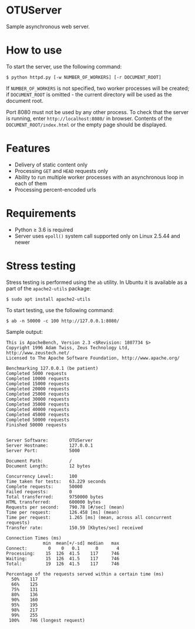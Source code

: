 # OTUServer

Sample asynchronous web server. 

# How to use
To start the server, use the following command:
```shell
$ python httpd.py [-w NUMBER_OF_WORKERS] [-r DOCUMENT_ROOT]
```
If ``NUMBER_OF_WORKERS`` is not specified, two worker processes will be created; if ``DOCUMENT_ROOT`` is omitted - the 
current directory will be used as the document root.

Port 8080 must not be used by any other process. To check that the server is running, enter ``http://localhost:8080/``
in browser. Contents of the ``DOCUMENT_ROOT/index.html`` or the empty page should be displayed.

# Features
* Delivery of static content only
* Processing ``GET`` and ``HEAD`` requests only
* Ability to run multiple worker processes with an asynchronous loop in each of them
* Processing percent-encoded urls

# Requirements
* Python ≥ 3.6 is required
* Server uses ``epoll()`` system call supported only on Linux 2.5.44 and newer

# Stress testing
Stress testing is performed using the ``ab`` utility. In Ubuntu it is available as a part of the ``apache2-utils`` 
package:
```shell
$ sudo apt install apache2-utils
```

To start testing, use the following command:
```shell
$ ab -n 50000 -c 100 http://127.0.0.1:8080/
```

Sample output:
```log
This is ApacheBench, Version 2.3 <$Revision: 1807734 $>
Copyright 1996 Adam Twiss, Zeus Technology Ltd, http://www.zeustech.net/
Licensed to The Apache Software Foundation, http://www.apache.org/

Benchmarking 127.0.0.1 (be patient)
Completed 5000 requests
Completed 10000 requests
Completed 15000 requests
Completed 20000 requests
Completed 25000 requests
Completed 30000 requests
Completed 35000 requests
Completed 40000 requests
Completed 45000 requests
Completed 50000 requests
Finished 50000 requests


Server Software:        OTUServer
Server Hostname:        127.0.0.1
Server Port:            5000

Document Path:          /
Document Length:        12 bytes

Concurrency Level:      100
Time taken for tests:   63.229 seconds
Complete requests:      50000
Failed requests:        0
Total transferred:      9750000 bytes
HTML transferred:       600000 bytes
Requests per second:    790.78 [#/sec] (mean)
Time per request:       126.458 [ms] (mean)
Time per request:       1.265 [ms] (mean, across all concurrent requests)
Transfer rate:          150.59 [Kbytes/sec] received

Connection Times (ms)
              min  mean[+/-sd] median   max
Connect:        0    0   0.1      0       4
Processing:    15  126  41.5    117     746
Waiting:       15  126  41.5    117     746
Total:         19  126  41.5    117     746

Percentage of the requests served within a certain time (ms)
  50%    117
  66%    125
  75%    131
  80%    136
  90%    160
  95%    195
  98%    217
  99%    255
 100%    746 (longest request)
```